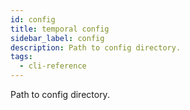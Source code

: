 ```yaml
---
id: config
title: temporal config
sidebar_label: config
description: Path to config directory.
tags:
  - cli-reference
---
```


Path to config directory.
